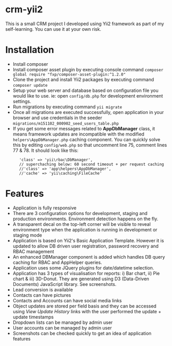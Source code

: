 # crm-yii2

This is a small CRM project I developed using Yii2 framework as part of my self-learning. You can use it at your own risk.

# Installation
* Install composer
* Install composer asset plugin by executing console command `composer global require "fxp/composer-asset-plugin:^1.2.0"`
* Clone the project and install Yii2 packages by executing command `composer update`
* Setup your web server and database based on configuration file you would like to use. ie: open `config/db.php` for development environment settings.
* Run migrations by executing command `yii migrate`
* Once all migrations are executed successfully, open application in your browser and use credentials in the seeder `migrations/m151102_000902_seed_users_table.php`
* If you get some error messages related to **AppDbManager** class, it means framework updates are incompatible with the modified `helpers\AppDbManager.php` caching component. You can quickly solve this by editing `config/web.php` so that uncomment line 75, comment lines 77 & 78. It should look like this:
```
      'class' => 'yii\rbac\DbManager',
      // superchaching below: 60 second timeout + per request caching
      //'class' => 'app\helpers\AppDbManager',
      //'cache' => 'yii\caching\FileCache'
```

# Features
* Application is fully responsive
* There are 3 configuration options for development, staging and production environments. Environment detection happens on the fly.
* A transparent decal on the top-left corner will be visible to reveal environment type when the application is running in development or staging mode 
* Application is based on Yii2's Basic Application Template. However it is updated to allow DB driven user registration, password recovery and RBAC management
* An enhanced DBManager component is added which handles DB query caching for RBAC and AppHelper queries.
* Application uses some JQuery plugins for date/datetime selection.
* Application has 3 types of visualisation for reports: i) Bar chart, ii) Pie chart & iii) 3D-Donut. They are generated using D3 (Data-Driven Documents) JavaScript library. See screenshots.
* Lead conversion is available
* Contacts can have pictures
* Contacts and Accounts can have social media links
* Object updates are stored per field basis and they can be accessed using *View Update History* links with the user performed the update + update timestamps
* Dropdown lists can be managed by admin user
* User accounts can be managed by admin user
* Screenshots can be checked quickly to get an idea of application features

